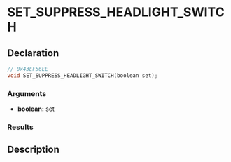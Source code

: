 # SET_SUPPRESS_HEADLIGHT_SWITCH

## Declaration
```cpp
// 0x43EF56EE
void SET_SUPPRESS_HEADLIGHT_SWITCH(boolean set);
```

### Arguments
- **boolean:** set

### Results

## Description
